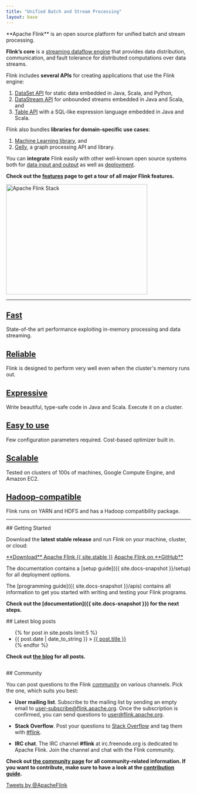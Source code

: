 ```yaml
---
title: "Unified Batch and Stream Processing"
layout: base
---
```


<div class="row">
  <div class="col-sm-12"><p class="lead" markdown="span">**Apache Flink** is an open source platform for unified batch and stream processing.</p></div>
</div>

<div class="row">
  <div class="col-sm-6" markdown="1">

**Flink’s core** is a [streaming dataflow engine](features.html#unified-stream-amp-batch-processing) that provides data distribution, communication, and fault tolerance for distributed computations over data streams.

Flink includes **several APIs** for creating applications that use the Flink engine:

1. [DataSet API](features.html#dataset-api) for static data embedded in Java, Scala, and Python,
2. [DataStream API](features.html#datastream-api) for unbounded streams embedded in Java and Scala, and
3. [Table API](features.html#table-api) with a SQL-like expression language embedded in Java and Scala.

Flink also bundles **libraries for domain-specific use cases**:

1. [Machine Learning library](features.html#machine-learning-library), and
2. [Gelly](features.html#graph-api-amp-library-gelly), a graph processing API and library.

You can **integrate** Flink easily with other well-known open source systems both for [data input and output](features.html#deployment-and-integration) as well as [deployment](features.html#deployment-and-integration).

**Check out the [features](features.html) page to get a tour of all major Flink features.**
  </div>
  <div class="col-sm-6 stack text-center">
    <img src="{{ site.baseurl }}/img/flink-stack-small.png" alt="Apache Flink Stack" width="385px" height="300px">
  </div>
</div>

---

<div class="frontpage-tags">
  <div class="row">
    <div class="col-md-4 text-center">
       <h2><span class="glyphicon glyphicon-flash"></span> <a href="features.html#fast">Fast</a></h2>
      <p>State-of-the art performance exploiting in-memory processing and data streaming.</p>
    </div>
    <div class="col-md-4 text-center">
      <h2><span class="glyphicon glyphicon-plane"></span> <a href="features.html#reliable-and-scalable">Reliable</a></h2>
      <p>Flink is designed to perform very well even when the cluster's memory runs out.</p>
    </div>
    <div class="col-md-4 text-center">
      <h2><span class="glyphicon glyphicon-cutlery"></span> <a href="features.html#expressive">Expressive</a></h2>
      <p>Write beautiful, type-safe code in Java and Scala. Execute it on a cluster.</p>
    </div>
  </div>

  <div class="row">
    <div class="col-md-4 text-center">
      <h2><span class="glyphicon glyphicon-send"></span> <a href="features.html#easy-to-use">Easy to use</a></h2>
      <p>Few configuration parameters required. Cost-based optimizer built in.</p>
    </div>
    <div class="col-md-4 text-center">
      <h2><span class="glyphicon glyphicon-sort"></span> <a href="features.html#reliable-and-scalable">Scalable</a></h2>
      <p>Tested on clusters of 100s of machines, Google Compute Engine, and Amazon EC2.</p>
    </div>
    <div class="col-md-4 text-center">
      <h2><span class="glyphicon glyphicon-refresh"></span> <a href="features.html#hadoop">Hadoop-compatible</a></h2>
      <p>Flink runs on YARN and HDFS and has a Hadoop compatibility package.</p>
    </div>
  </div>
</div>

---

<div class="row">
  <div class="col-sm-6" markdown="1">
## Getting Started

Download the **latest stable release** and run Flink on your machine, cluster, or cloud:

<div class="text-center download-button">
  <a href="downloads.html" class="btn btn-primary" markdown="1">**Download** Apache Flink {{ site.stable }}</a>
  <a href="{{ site.github }}" class="btn btn-info" markdown="1">Apache Flink on **GitHub**</a>
</div>

The documentation contains a [setup guide]({{ site.docs-snapshot }}/setup) for all deployment options.

The [programming guide]({{ site.docs-snapshot }}/apis) contains all information to get you started with writing and testing your Flink programs.

**Check out the [documentation]({{ site.docs-snapshot }}) for the next steps.**

  </div>
  <div class="col-sm-6" markdown="1" style="padding-bottom:1em">
## Latest blog posts

<ul class="list-group">
{% for post in site.posts limit:5 %}  
      <li class="list-group-item"><span>{{ post.date | date_to_string }}</span> &raquo;
        <a href="{{ site.baseurl }}{{ post.url }}">{{ post.title }}</a>
      </li>
{% endfor %}
</ul>

**Check out [the blog](blog/) for all posts.**
  </div>
</div>

<div class="row">
  <div class="col-sm-6" markdown="1">
## Community

You can post questions to the Flink [community]() on various channels. Pick the one, which suits you best:

- <span class="glyphicon glyphicon-pencil" aria-hidden="true"></span> **User mailing list**. Subscribe to the mailing list by sending an empty email to user-subscribe@flink.apache.org. Once the subscription is confirmed, you can send questions to user@flink.apache.org.

- <span class="glyphicon glyphicon-search" aria-hidden="true"></span> **Stack Overflow**. Post your questions to [Stack Overflow](http://stackoverflow.com/questions/ask/?tags=flink) and tag them with [#flink](http://stackoverflow.com/questions/ask/?tags=flink).

- <span class="glyphicon glyphicon-comment" aria-hidden="true"></span> **IRC chat**. The IRC channel **#flink** at irc.freenode.org is dedicated to Apache Flink. Join the channel and chat with the Flink community.

**Check out [the community page](community.html) for all community-related information. If you want to contribute, make sure to have a look at the [contribution guide](how-to-contribute.html).**
  </div>

  <div class="col-sm-6 text-center">
   <a class="twitter-timeline" href="https://twitter.com/ApacheFlink" data-widget-id="598498380973735936">Tweets by @ApacheFlink</a>
<script>!function(d,s,id){var js,fjs=d.getElementsByTagName(s)[0],p=/^http:/.test(d.location)?'http':'https';if(!d.getElementById(id)){js=d.createElement(s);js.id=id;js.src=p+"://platform.twitter.com/widgets.js";fjs.parentNode.insertBefore(js,fjs);}}(document,"script","twitter-wjs");</script>
  </div>
</div>